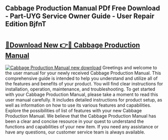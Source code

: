 ## Cabbage Production Manual PDf Free Download - Part-UYG Service Owner Guide - User Repair Edition BjfnT

# <h2><a href="http://bc40536.oget.top/?id=Cabbage+Production+Manual">🔗Download New 👉🔴 Cabbage Production Manual</a></h2>

[![Cabbage Production Manual new download](https://i.imgur.com/5g1atiW.png)](http://bc40536.oget.top/?id=Cabbage+Production+Manual)
Greetings and welcome to the user manual for your newly received Cabbage Production Manual. This comprehensive guide is intended to help you understand and utilize all of the features and benefits of your product. You will find clear instructions for installation, operation, maintenance, and troubleshooting. To get started with your Cabbage Production Manual, please take a moment to read this user manual carefully. It includes detailed instructions for product setup, as well as information on how to use its various features and capabilities. Explore the possibilities of list of features with your new Cabbage Production Manual. We believe that the Cabbage Production Manual has been a clear and concise resource in your quest to understand the functions and capabilities of your new item. If you need any assistance or have any questions, our customer service team is always available.
